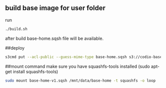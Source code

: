 ## build base image for user folder


run
``` bash
./build.sh
````
after build base-home.sqsh file will be available.

##deploy
``` bash
s3cmd put --acl-public --guess-mime-type base-home.sqsh s3://codio-base-home-images/base-home-v{version_num}.sqsh
```

##mount command
make sure you have squashfs-tools installed (sudo apt-get install squashfs-tools)
``` bash
sudo mount base-home-v1.sqsh /mnt/data/base-home -t squashfs -o loop
```
